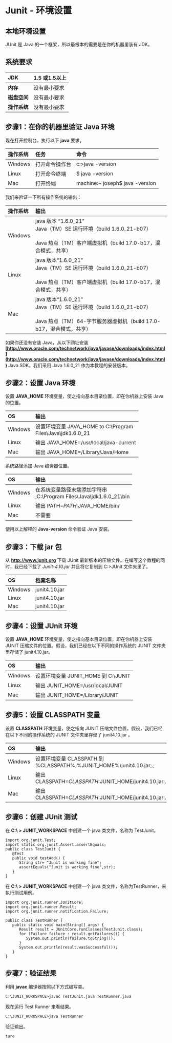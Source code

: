 # Junit - 环境设置

## 本地环境设置

JUnit 是 Java 的一个框架，所以最根本的需要是在你的机器里装有 JDK。

## 系统要求

|**JDK**| 1.5 或1.5以上|
|:---|:------------|
|**内存**|没有最小要求|
|**磁盘空间**|没有最小要求|
|**操作系统**|没有最小要求|

## 步骤1：在你的机器里验证 Java 环境

现在打开控制台，执行以下 **java** 要求。

|**操作系统**|**任务**|**命令**|
|:--|:---|:-----|
|Windows|打开命令操作台|c:\>java -version|
|Linux	|打开命令终端|$ java -version|
|Mac	  |打开终端|machine:~ joseph$ java -version|

我们来验证一下所有操作系统的输出：

|**操作系统**|**输出**|
|:---|:---|
|Windows|java 版本 “1.6.0_21” <br> Java（TM）SE 运行环境（build 1.6.0_21-b07）<br><br>Java 热点（TM）客户端虚拟机（build 17.0-b17，混合模式，共享）|
|Linux	|java 版本“1.6.0_21” <br> Java（TM）SE 运行环境（build 1.6.0_21-b07）<br><br>Java 热点（TM）客户端虚拟机（build 17.0-b17，混合模式，共享）|
|Mac	  |java 版本“1.6.0_21”<br> Java（TM）SE 运行环境（build 1.6.0_21-b07）<br><br>Java 热点（TM）64-字节服务器虚拟机（build 17.0-b17，混合模式，共享）|

如果你还没有安装 Java，从以下网址安装 **[http://www.oracle.com/technetwork/java/javase/downloads/index.html](http://www.oracle.com/technetwork/java/javase/downloads/index.html)** Java SDK。我们采用 Java 1.6.0_21 作为本教程的安装版本。

## 步骤2：设置 Java 环境

设置 **JAVA_HOME** 环境变量，使之指向基本目录位置，即在你机器上安装 Java 的位置。

|**OS**|**输出**|
|:--|:----|
|Windows|设置环境变量 JAVA_HOME to C:\Program<br> Files\Java\jdk1.6.0_21|
|Linux	|输出 JAVA_HOME=/usr/local/java-current|
|Mac	  |输出 JAVA_HOME=/Library/Java/Home|

系统路径添加 Java 编译器位置。

|**OS**|**输出**|
|:--|:---|
|Windows|在系统变量路径末端添加字符串<br> ;C:\Program Files\Java\jdk1.6.0_21\bin|
|Linux|输出 PATH=$PATH:$JAVA_HOME/bin/|
|Mac  |不需要|

使用以上解释的 **Java-version** 命令验证 Java 安装。 

## 步骤3：下载 jar 包

从 **http://www.junit.org** 下载 JUnit 最新版本的压缩文件。在编写这个教程的同时，我已经下载了 *Junit-4.10.jar* 并且将它复制到 C:\>JUnit 文件夹里了。

|**OS**|**档案名称**|
|:---|:-----|
|Windows|junit4.10.jar|
|Linux	|junit4.10.jar|
|Mac	  |junit4.10.jar|

## 步骤4：设置 JUnit 环境

设置 **JAVA_HOME** 环境变量，使之指向基本目录位置，即在你机器上安装 JUNIT 压缩文件的位置。假设，我们已经在以下不同的操作系统的 JUNIT 文件夹里存储了 junit4.10.jar。

|**OS**|**输出**|
|:--|:----|
|Windows|设置环境变量 JUNIT_HOME 到 C:\JUNIT|
|Linux	|输出 JUNIT_HOME=/usr/local/JUNIT|
|Mac    |输出 JUNIT_HOME=/Library/JUNIT|

## 步骤5：设置 CLASSPATH 变量

设置 **CLASSPATH** 环境变量，使之指向 JUNIT 压缩文件位置。假设，我们已经在以下不同的操作系统的 JUNIT 文件夹里存储了 junit4.10.jar 。

|**OS**|**输出**|
|:--|:---|
|Windows|设置环境变量 CLASSPATH 到 %CLASSPATH%;%JUNIT_HOME%\junit4.10.jar;.;|
|Linux	|输出 CLASSPATH=$CLASSPATH:$JUNIT_HOME/junit4.10.jar:.|
|Mac	  |输出 CLASSPATH=$CLASSPATH:$JUNIT_HOME/junit4.10.jar:.|

## 步骤6：创建 JUnit 测试

在 **C:\ > JUNIT_WORKSPACE** 中创建一个 java 类文件，名称为 TestJunit。

```
import org.junit.Test;
import static org.junit.Assert.assertEquals;
public class TestJunit {
   @Test
   public void testAdd() {
      String str= "Junit is working fine";
      assertEquals("Junit is working fine",str);
   }
}
```

在 **C:\ > JUNIT_WORKSPACE** 中创建一个 java 类文件，名称为TestRunner，来执行测试用例。

```
import org.junit.runner.JUnitCore;
import org.junit.runner.Result;
import org.junit.runner.notification.Failure;

public class TestRunner {
   public static void main(String[] args) {
      Result result = JUnitCore.runClasses(TestJunit.class);
      for (Failure failure : result.getFailures()) {
         System.out.println(failure.toString());
      }
      System.out.println(result.wasSuccessful());
   }
}  	
```

## 步骤7：验证结果

利用 **javac** 编译器按照以下方式编写类。

```
C:\JUNIT_WORKSPACE>javac TestJunit.java TestRunner.java
```

现在运行 Test Runner 来看结果。

```
C:\JUNIT_WORKSPACE>java TestRunner
```

验证输出。

```
ture
```


